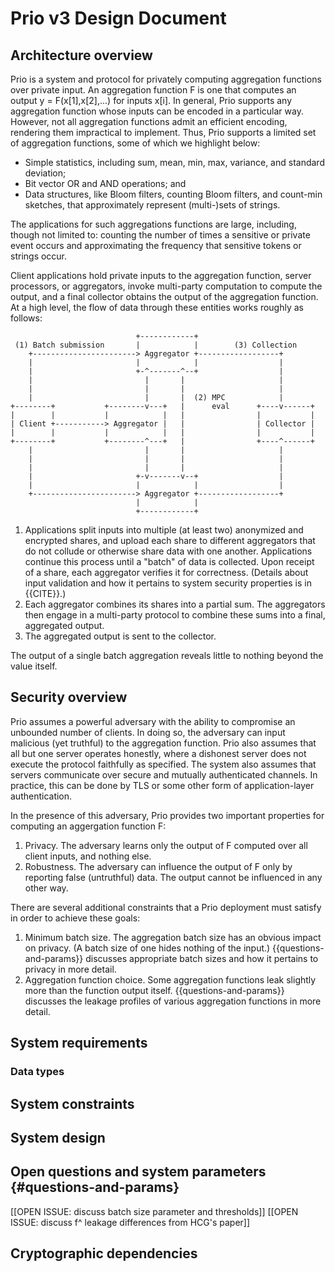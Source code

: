 # Prio v3 Design Document

## Architecture overview

Prio is a system and protocol for privately computing aggregation functions over private 
input. An aggregation function F is one that computes an output y = F(x[1],x[2],...) for inputs
x[i]. In general, Prio supports any aggregation function whose inputs can be encoded in a 
particular way. However, not all aggregation functions admit an efficient encoding, rendering
them impractical to implement. Thus, Prio supports a limited set of aggregation functions, 
some of which we highlight below:

- Simple statistics, including sum, mean, min, max, variance, and standard deviation;
- Bit vector OR and AND operations; and
- Data structures, like Bloom filters, counting Bloom filters, and count-min sketches, that approximately represent (multi-)sets of strings.

The applications for such aggregations functions are large, including, though not limited to:
counting the number of times a sensitive or private event occurs and approximating the frequency
that sensitive tokens or strings occur.

Client applications hold private inputs to the aggregation function, server processors,
or aggregators, invoke  multi-party computation to compute the output, and a final collector 
obtains the output of the aggregation function. At a high level, the flow of data through
these entities works roughly as follows:

~~~
                            +------------+     
 (1) Batch submission       |            |        (3) Collection
    +-----------------------> Aggregator +------------------+
    |                       |            |                  |
    |                       +-^-------^--+                  |
    |                         |       |                     |
    |                         |       |                     |
    |                         |       |  (2) MPC            |
+--------+           +--------v---+   |      eval      +----v------+
|        |           |            |   |                |           |
| Client +-----------> Aggregator |   |                | Collector |
|        |           |            |   |                |           |
+--------+           +--------^---+   |                +----^------+
    |                         |       |                     |
    |                         |       |                     | 
    |                         |       |                     |
    |                       +-v-------v--+                  |
    |                       |            |                  |
    +-----------------------> Aggregator +------------------+
                            |            |
                            +------------+
~~~ 

1. Applications split inputs into multiple (at least two) anonymized and encrypted shares,
   and upload each share to different aggregators that do not collude or otherwise share 
   data with one another. Applications continue this process until a "batch" of data is 
   collected. Upon receipt of a share, each aggregator verifies it for correctness. 
   (Details about input validation and how it pertains to system security properties is 
   in {{CITE}}.)
2. Each aggregator combines its shares into a partial sum. The aggregators then engage 
   in a multi-party protocol to combine these sums into a final, aggregated output.
3. The aggregated output is sent to the collector.

The output of a single batch aggregation reveals little to nothing beyond the value itself.

## Security overview

Prio assumes a powerful adversary with the ability to compromise an unbounded number of 
clients. In doing so, the adversary can input malicious (yet truthful) to the aggregation 
function. Prio also assumes that all but one server operates honestly, where a dishonest
server does not execute the protocol faithfully as specified. The system also assumes
that servers communicate over secure and mutually authenticated channels. In practice,
this can be done by TLS or some other form of application-layer authentication.

In the presence of this adversary, Prio provides two important properties for computing 
an aggergation function F:

1. Privacy. The adversary learns only the output of F computed over all client inputs, 
   and nothing else. 
1. Robustness. The adversary can influence the output of F only by reporting false 
   (untruthful) data. The output cannot be influenced in any other way.

There are several additional constraints that a Prio deployment must satisfy in order
to achieve these goals:

1. Minimum batch size. The aggregation batch size has an obvious impact on privacy.
   (A batch size of one hides nothing of the input.) {{questions-and-params}} discusses
   appropriate batch sizes and how it pertains to privacy in more detail.
2. Aggregation function choice. Some aggregation functions leak slightly more than the 
   function output itself. {{questions-and-params}} discusses the leakage profiles of 
   various aggregation functions in more detail.

## System requirements

### Data types

## System constraints

## System design

## Open questions and system parameters {#questions-and-params}

[[OPEN ISSUE: discuss batch size parameter and thresholds]]
[[OPEN ISSUE: discuss f^ leakage differences from HCG's paper]]

## Cryptographic dependencies
